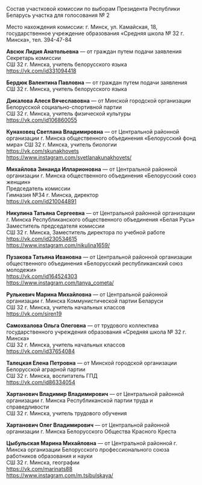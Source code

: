 Состав участковой комиссии по выборам Президента Республики Беларусь участка для голосования № 2

Место нахождения комиссии: г. Минск, ул. Камайская, 18, государственное учреждение образования «Средняя школа № 32 г. Минска», тел. 394-47-84

**Авсюк Лидия Анатольевна** — от граждан путем подачи заявления  
Секретарь комиссии  
СШ 32 г. Минска, учитель белорусского языка  
https://vk.com/id331094418  

**Бердюк Валентина Павловна** — от граждан путем подачи заявления  
СШ 32 г. Минска, учитель белорусского языка

**Дикалова Алеся Вячеславовна** — от Минской городской организации Белорусской социально-спортивной партии  
СШ 32 г. Минска, учитель физической культуры  
https://vk.com/id106860055  

**Кунаховец Светлана Владимировна** — от Центральной районной организации г. Минска общественного объединения «Белорусский фонд мира»
СШ 32 г. Минска, учитель биологии  
https://vk.com/skunakhovets  
https://www.instagram.com/svetlanakunakhovets/  

**Михайлова Зинаида Илларионовна** — от Центральной районной организации г. Минска общественного объединения «Белорусский союз женщин»  
Председатель комиссии  
Гимназия №34 г. Минска, директор  
https://vk.com/id210044891  

**Никулина Татьяна Сергеевна** — от Центральной районной организации г. Минска Республиканского общественного объединения «Белая Русь»  
Заместитель председателя комиссии  
СШ 32 г. Минска, Заместитель директора по учебной работе  
https://vk.com/id230534615  
https://www.instagram.com/nikulina1659/  

**Пузакова Татьяна Ивановна** — от Центральной районной организации общественного объединения «Белорусский республиканский союз молодежи»  
https://vk.com/id164524303  
https://www.instagram.com/tanya_cometa/  

**Рулькевич Марина Михайловна** — от Центральной районной организации г. Минска Коммунистической партии Беларуси  
СШ 32 г. Минска, учитель начальных классов  
https://vk.com/siren19  

**Самохвалова Ольга Олеговна** — от трудового коллектива государственного учреждения образования «Средняя школа № 32 г. Минска»  
СШ 32 г. Минска, учитель начальных классов  
https://vk.com/id37654084  

**Талецкая Елена Петровна** — от Минской городской организации Белорусской аграрной партии  
СШ 32 г. Минска, воспитатель ГПД  
https://vk.com/id86334054  

**Хартанович Владимир Владимирович** — от Центральной районной организации г. Минска Республиканской партии труда и справедливости  
СШ 32 г. Минска, учитель трудового обучения  

**Хартанович Олег Владимирович** — от Центральной районной организации г. Минска Белорусского Общества Красного Креста

**Цыбульская Марина Михайловна** — от Центральной районной г. Минска организации Белорусского профессионального союза работников образования и науки  
СШ 32 г. Минска, географии  
https://vk.com/marinats88  
https://www.instagram.com/m.tsibulskaya/  

